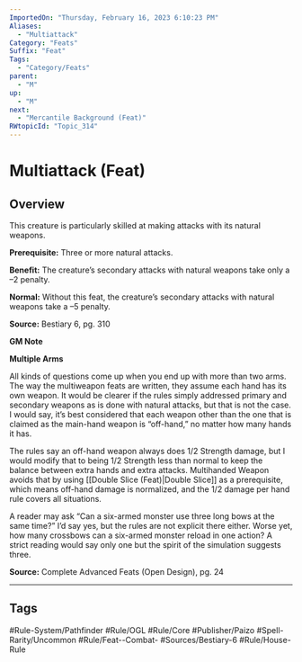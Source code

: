 ```yaml
---
ImportedOn: "Thursday, February 16, 2023 6:10:23 PM"
Aliases:
  - "Multiattack"
Category: "Feats"
Suffix: "Feat"
Tags:
  - "Category/Feats"
parent:
  - "M"
up:
  - "M"
next:
  - "Mercantile Background (Feat)"
RWtopicId: "Topic_314"
---
```

# Multiattack (Feat)
## Overview
This creature is particularly skilled at making attacks with its natural weapons.

**Prerequisite:** Three or more natural attacks.

**Benefit:** The creature’s secondary attacks with natural weapons take only a –2 penalty.

**Normal:** Without this feat, the creature’s secondary attacks with natural weapons take a –5 penalty.

**Source:** Bestiary 6, pg. 310

**GM Note**

**Multiple Arms**

All kinds of questions come up when you end up with more than two arms. The way the multiweapon feats are written, they assume each hand has its own weapon. It would be clearer if the rules simply addressed primary and secondary weapons as is done with natural attacks, but that is not the case. I would say, it’s best considered that each weapon other than the one that is claimed as the main-hand weapon is “off-hand,” no matter how many hands it has.

The rules say an off-hand weapon always does 1/2 Strength damage, but I would modify that to being 1/2 Strength less than normal to keep the balance between extra hands and extra attacks. Multihanded Weapon avoids that by using [[Double Slice (Feat)|Double Slice]] as a prerequisite, which means off-hand damage is normalized, and the 1/2 damage per hand rule covers all situations.

A reader may ask “Can a six-armed monster use three long bows at the same time?” I’d say yes, but the rules are not explicit there either. Worse yet, how many crossbows can a six-armed monster reload in one action? A strict reading would say only one but the spirit of the simulation suggests three.

**Source:** Complete Advanced Feats (Open Design), pg. 24


---
## Tags
#Rule-System/Pathfinder #Rule/OGL #Rule/Core #Publisher/Paizo #Spell-Rarity/Uncommon #Rule/Feat--Combat- #Sources/Bestiary-6 #Rule/House-Rule

